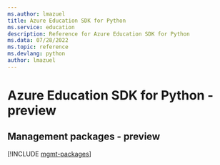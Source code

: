 ```yaml
---
ms.author: lmazuel
title: Azure Education SDK for Python
ms.service: education
description: Reference for Azure Education SDK for Python
ms.data: 07/28/2022
ms.topic: reference
ms.devlang: python
author: lmazuel
---
```

# Azure Education SDK for Python - preview

## Management packages - preview
[!INCLUDE [mgmt-packages](education-mgmt-index.md)]
